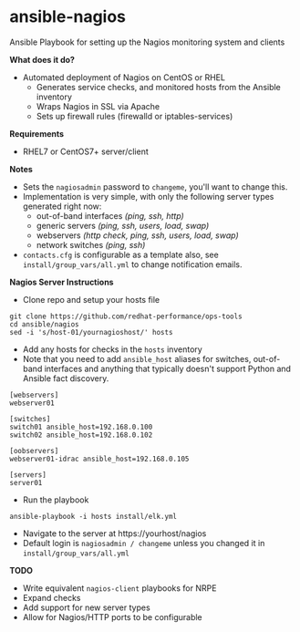 ansible-nagios
==============
Ansible Playbook for setting up the Nagios monitoring system and clients

**What does it do?**
   - Automated deployment of Nagios on CentOS or RHEL
     * Generates service checks, and monitored hosts from the Ansible inventory
     * Wraps Nagios in SSL via Apache
     * Sets up firewall rules (firewalld or iptables-services)

**Requirements**
   - RHEL7 or CentOS7+ server/client

**Notes**
   - Sets the ```nagiosadmin``` password to ```changeme```, you'll want to change this.
   - Implementation is very simple, with only the following server types generated right now:
     - out-of-band interfaces *(ping, ssh, http)*
     - generic servers *(ping, ssh, users, load, swap)*
     - webservers *(http check, ping, ssh, users, load, swap)*
     - network switches *(ping, ssh)*
   - ```contacts.cfg``` is configurable as a template also, see ```install/group_vars/all.yml``` to change notification emails.

**Nagios Server Instructions**
   - Clone repo and setup your hosts file
```
git clone https://github.com/redhat-performance/ops-tools
cd ansible/nagios
sed -i 's/host-01/yournagioshost/' hosts
```
   - Add any hosts for checks in the ```hosts``` inventory
   - Note that you need to add ```ansible_host``` aliases for switches, out-of-band interfaces and anything that typically doesn't support Python and Ansible fact discovery.
```
[webservers]
webserver01

[switches]
switch01 ansible_host=192.168.0.100
switch02 ansible_host=192.168.0.102

[oobservers]
webserver01-idrac ansible_host=192.168.0.105

[servers]
server01
```
   - Run the playbook
```
ansible-playbook -i hosts install/elk.yml
```
   - Navigate to the server at https://yourhost/nagios
   - Default login is ```nagiosadmin / changeme``` unless you changed it in ```install/group_vars/all.yml```

**TODO**
   - Write equivalent ```nagios-client``` playbooks for NRPE
   - Expand checks
   - Add support for new server types
   - Allow for Nagios/HTTP ports to be configurable

